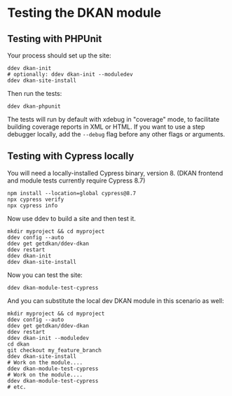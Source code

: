 # Testing the DKAN module

## Testing with PHPUnit

Your process should set up the site:

    ddev dkan-init
    # optionally: ddev dkan-init --moduledev
    ddev dkan-site-install

Then run the tests:

    ddev dkan-phpunit

The tests will run by default with xdebug in "coverage" mode, to facilitate building
coverage reports in XML or HTML. If you want to use a step debugger locally, add the
`--debug` flag before any other flags or arguments.

## Testing with Cypress locally

You will need a locally-installed Cypress binary, version 8. (DKAN frontend
and module tests currently require Cypress 8.7)

    npm install --location=global cypress@8.7
    npx cypress verify
    npx cypress info

Now use ddev to build a site and then test it.

    mkdir myproject && cd myproject
    ddev config --auto
    ddev get getdkan/ddev-dkan
    ddev restart
    ddev dkan-init
    ddev dkan-site-install

Now you can test the site:

    ddev dkan-module-test-cypress

And you can substitute the local dev DKAN module in this scenario as well:

    mkdir myproject && cd myproject
    ddev config --auto
    ddev get getdkan/ddev-dkan
    ddev restart
    ddev dkan-init --moduledev
    cd dkan
    git checkout my_feature_branch
    ddev dkan-site-install
    # Work on the module....
    ddev dkan-module-test-cypress
    # Work on the module....
    ddev dkan-module-test-cypress
    # etc.
